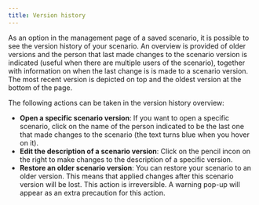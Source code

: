 ```yaml
---
title: Version history
---
```


As an option in the management page of a saved scenario, it is possible to see the version history of your scenario. An overview is provided of older versions and the person that last made changes to the scenario version is indicated (useful when there are multiple users of the scenario), together with information on when the last change is is made to a scenario version. The most recent version is depicted on top and the oldest version at the bottom of the page. 

The following actions can be taken in the version history overview:
- **Open a specific scenario version**: If you want to open a specific scenario, click on the name of the person indicated to be the last one that made changes to the scenario (the text turns blue when you hover on it).
- **Edit the description of a scenario version**: Click on the pencil incon on the right to make changes to the description of a specific version. 
- **Restore an older scenario version**: You can restore your scenario to an older version. This means that applied changes after this scenario version will be lost. This action is irreversible. A warning pop-up will appear as an extra precaution for this action. 